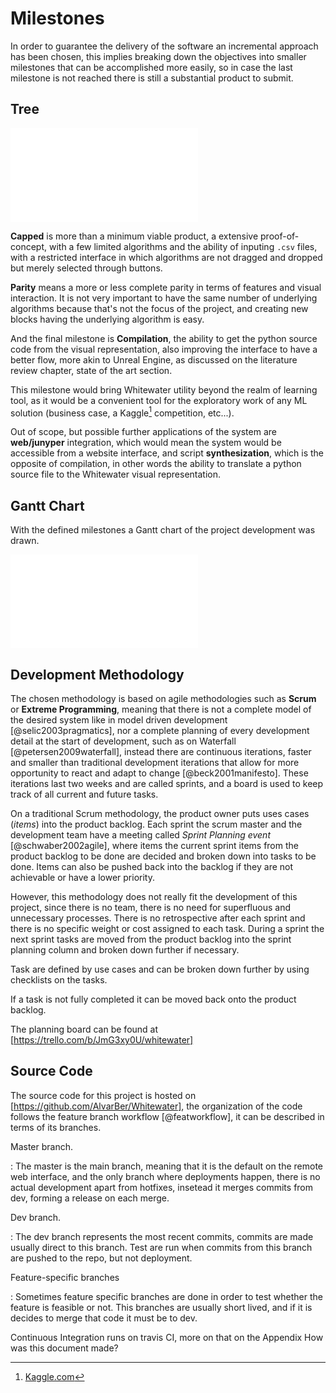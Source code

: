 Milestones
==========

In order to guarantee the delivery of the software an incremental approach
has been chosen, this implies breaking down the objectives into
smaller milestones that can be accomplished more easily, so in case the last
milestone is not reached there is still a substantial product to submit.


Tree
----

![Milestones Tree](images/objectives.pdf)

**Capped** is more than a minimum viable product, a extensive proof-of-concept,
with a few limited algorithms and the ability of inputing `.csv` files, with a
restricted interface in which algorithms are not dragged and dropped but merely
selected through buttons.

**Parity** means a more or less complete parity in terms of features and visual
interaction.
It is not very important to have the same number of underlying algorithms
because that's not the focus of the project, and creating new blocks having the
underlying algorithm is easy.

And the final milestone is **Compilation**, the ability to get the python
source code from the visual representation, also improving the interface to
have a better flow, more akin to Unreal Engine, as discussed on the literature
review chapter, state of the art section.

This milestone would bring Whitewater utility beyond the realm of learning tool,
as it would be a convenient tool for the exploratory work of any ML solution
(business case, a Kaggle[^kaggle] competition, etc...).

Out of scope, but possible further applications of the system are **web/junyper**
integration, which would mean the system would be accessible from a website
interface, and script **synthesization**, which is the opposite of compilation,
in other words the ability to translate a python source file to the Whitewater
visual representation.


Gantt Chart
-----------
With the defined milestones a Gantt chart of the project development was
drawn.

<!-- Improve Gantt Diagram according to previous feedback?. -->
![Gantt Diagram of the project development.](images/gantt.pdf)


Development Methodology
-----------------------
The chosen methodology is based on agile methodologies such as **Scrum** or
**Extreme Programming**, meaning that there is not a complete model of the
desired system like in model driven development [@selic2003pragmatics], nor a
complete planning of every development detail at the start of development, such
as on Waterfall [@petersen2009waterfall], instead there are continuous
iterations, faster and smaller than traditional development iterations that
allow for more opportunity to react and adapt to change [@beck2001manifesto].
These iterations last two weeks and are called sprints, and a board is used to
keep track of all current and future tasks.

On a traditional Scrum methodology, the product owner puts uses cases (*items*)
into the product backlog.
Each sprint the scrum master and the development team have a meeting called
*Sprint Planning event* [@schwaber2002agile], where items the current sprint
items from the product backlog to be done are decided and broken down into
tasks to be done.
Items can also be pushed back into the backlog if they are not achievable or
have a lower priority.

However, this methodology does not really fit the development of this project,
since there is no team, there is no need for superfluous and unnecessary
processes.
There is no retrospective after each sprint and there is no specific weight or
cost assigned to each task.
During a sprint the next sprint tasks are moved from the product backlog into
the sprint planning column and broken down further if necessary.

Task are defined by use cases and can be broken down further by using
checklists on the tasks.

If a task is not fully completed it can be moved back onto the product backlog.

The planning board can be found at [https://trello.com/b/JmG3xy0U/whitewater]

Source Code
-----------
The source code for this project is hosted on
[https://github.com/AlvarBer/Whitewater], the organization of the code follows
the feature branch workflow [@featworkflow], it can be described in terms of
its branches.

Master branch.

:   The master is the main branch, meaning that it is the default on the remote
    web interface, and the only branch where deployments happen, there is no
    actual development apart from hotfixes, insetead it merges commits from
    dev, forming a release on each merge.

Dev branch.

:   The dev branch represents the most recent commits, commits are made usually
    direct to this branch. Test are run when commits from this branch are pushed
    to the repo, but not deployment.

Feature-specific branches

:   Sometimes feature specific branches are done in order to test whether the
    feature is feasible or not. This branches are usually short lived, and
    if it is decides to merge that code it must be to dev.

Continuous Integration runs on travis CI, more on that on the Appendix How was
this document made?

[https://github.com/AlvarBer/Whitewater]: https://github.com/AlvarBer/Whitewater
[https://trello.com/b/JmG3xy0U/whitewater]: https://trello.com/b/JmG3xy0U/whitewater
[^kaggle]: [Kaggle.com](https://www.kaggle.com/)
[^trello]: trello is a software for having a digital board where tracks can be

